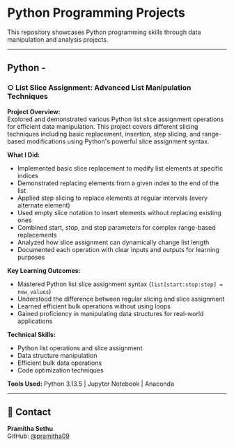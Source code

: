 # Python Programming Projects

This repository showcases Python programming skills through data manipulation and analysis projects.

---

## Python -

### ○ List Slice Assignment: Advanced List Manipulation Techniques

**Project Overview:**  
Explored and demonstrated various Python list slice assignment operations for efficient data manipulation. This project covers different slicing techniques including basic replacement, insertion, step slicing, and range-based modifications using Python's powerful slice assignment syntax.

**What I Did:**
- Implemented basic slice replacement to modify list elements at specific indices
- Demonstrated replacing elements from a given index to the end of the list
- Applied step slicing to replace elements at regular intervals (every alternate element)
- Used empty slice notation to insert elements without replacing existing ones
- Combined start, stop, and step parameters for complex range-based replacements
- Analyzed how slice assignment can dynamically change list length
- Documented each operation with clear inputs and outputs for learning purposes

**Key Learning Outcomes:**
- Mastered Python list slice assignment syntax (`list[start:stop:step] = new_values`)
- Understood the difference between regular slicing and slice assignment
- Learned efficient bulk operations without using loops
- Gained proficiency in manipulating data structures for real-world applications

**Technical Skills:**
- Python list operations and slice assignment
- Data structure manipulation
- Efficient bulk data operations
- Code optimization techniques

**Tools Used:** Python 3.13.5 | Jupyter Notebook | Anaconda

---
## 📧 Contact

**Pramitha Sethu**  
GitHub: [@pramitha09](https://github.com/pramitha09)


